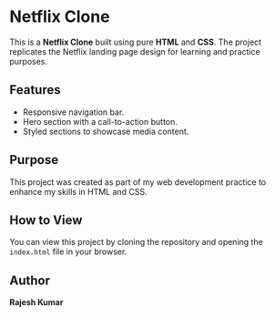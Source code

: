 # Netflix Clone

This is a **Netflix Clone** built using pure **HTML** and **CSS**. The project replicates the Netflix landing page design for learning and practice purposes.

## Features
- Responsive navigation bar.
- Hero section with a call-to-action button.
- Styled sections to showcase media content.

## Purpose
This project was created as part of my web development practice to enhance my skills in HTML and CSS.

## How to View
You can view this project by cloning the repository and opening the `index.html` file in your browser.

## Author
**Rajesh Kumar**
